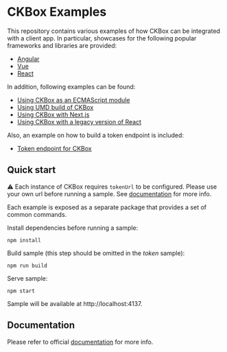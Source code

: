 # CKBox Examples

This repository contains various examples of how CKBox can be integrated with a client app. In particular, showcases for the following popular frameworks and libraries are provided:

- [Angular](angular)
- [Vue](vue)
- [React](react)

In addition, following examples can be found:

- [Using CKBox as an ECMAScript module](esm)
- [Using UMD build of CKBox](umd)
- [Using CKBox with Next.js](react-nextjs)
- [Using CKBox with a legacy version of React](react-legacy)

Also, an example on how to build a token endpoint is included:

- [Token endpoint for CKBox](token)

## Quick start

:warning: Each instance of CKBox requires `tokenUrl` to be configured. Please use your own url before running a sample. See [documentation](https://ckeditor.com/docs/ckbox/latest/guides/configuration/authentication.html) for more info.

Each example is exposed as a separate package that provides a set of common commands.

Install dependencies before running a sample:

```
npm install
```

Build sample (this step should be omitted in the _token_ sample):

```
npm run build
```

Serve sample:

```
npm start
```

Sample will be available at http://localhost:4137.

## Documentation

Please refer to official [documentation](https://ckeditor.com/docs/ckbox/latest/guides/index.html) for more info.
